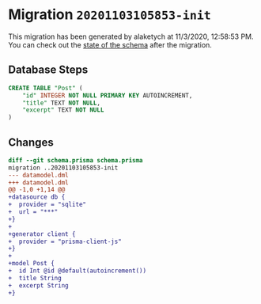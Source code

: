 # Migration `20201103105853-init`

This migration has been generated by alaketych at 11/3/2020, 12:58:53 PM.
You can check out the [state of the schema](./schema.prisma) after the migration.

## Database Steps

```sql
CREATE TABLE "Post" (
    "id" INTEGER NOT NULL PRIMARY KEY AUTOINCREMENT,
    "title" TEXT NOT NULL,
    "excerpt" TEXT NOT NULL
)
```

## Changes

```diff
diff --git schema.prisma schema.prisma
migration ..20201103105853-init
--- datamodel.dml
+++ datamodel.dml
@@ -1,0 +1,14 @@
+datasource db {
+  provider = "sqlite"
+  url = "***"
+}
+
+generator client {
+  provider = "prisma-client-js"
+}
+
+model Post {
+  id Int @id @default(autoincrement())
+  title String
+  excerpt String
+}
```


